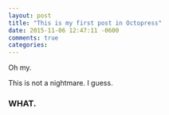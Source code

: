 ```yaml
---
layout: post
title: "This is my first post in Octopress"
date: 2015-11-06 12:47:11 -0600
comments: true
categories:
---
```


Oh my.

<!-- more -->
This is not a nightmare. I guess.

### WHAT.
